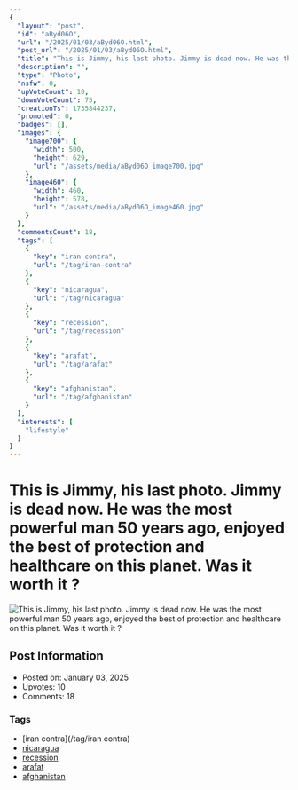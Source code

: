 ```yaml
---
{
  "layout": "post",
  "id": "aByd06O",
  "url": "/2025/01/03/aByd06O.html",
  "post_url": "/2025/01/03/aByd06O.html",
  "title": "This is Jimmy, his last photo. Jimmy is dead now. He was the most powerful man 50 years ago, enjoyed the best of protection and healthcare on this planet. Was it worth it ?",
  "description": "",
  "type": "Photo",
  "nsfw": 0,
  "upVoteCount": 10,
  "downVoteCount": 75,
  "creationTs": 1735844237,
  "promoted": 0,
  "badges": [],
  "images": {
    "image700": {
      "width": 500,
      "height": 629,
      "url": "/assets/media/aByd06O_image700.jpg"
    },
    "image460": {
      "width": 460,
      "height": 578,
      "url": "/assets/media/aByd06O_image460.jpg"
    }
  },
  "commentsCount": 18,
  "tags": [
    {
      "key": "iran contra",
      "url": "/tag/iran-contra"
    },
    {
      "key": "nicaragua",
      "url": "/tag/nicaragua"
    },
    {
      "key": "recession",
      "url": "/tag/recession"
    },
    {
      "key": "arafat",
      "url": "/tag/arafat"
    },
    {
      "key": "afghanistan",
      "url": "/tag/afghanistan"
    }
  ],
  "interests": [
    "lifestyle"
  ]
}
---
```


# This is Jimmy, his last photo. Jimmy is dead now. He was the most powerful man 50 years ago, enjoyed the best of protection and healthcare on this planet. Was it worth it ?

![This is Jimmy, his last photo. Jimmy is dead now. He was the most powerful man 50 years ago, enjoyed the best of protection and healthcare on this planet. Was it worth it ?](/assets/media/aByd06O_image700.jpg)

## Post Information

- Posted on: January 03, 2025
- Upvotes: 10
- Comments: 18

### Tags

- [iran contra](/tag/iran contra)
- [nicaragua](/tag/nicaragua)
- [recession](/tag/recession)
- [arafat](/tag/arafat)
- [afghanistan](/tag/afghanistan)
